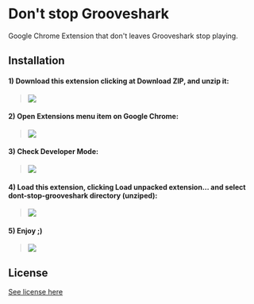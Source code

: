 # Don't stop Grooveshark

Google Chrome Extension that don't leaves Grooveshark stop playing.

## Installation

#### 1) Download this extension clicking at **Download ZIP**, and unzip it:
> ![](https://raw.githubusercontent.com/fdaciuk/dont-stop-grooveshark/master/install-images/01-download.png)


#### 2) Open **Extensions** menu item on Google Chrome:
> ![](https://raw.githubusercontent.com/fdaciuk/dont-stop-grooveshark/master/install-images/02-extensions.png)


#### 3) Check **Developer Mode**:
> ![](https://raw.githubusercontent.com/fdaciuk/dont-stop-grooveshark/master/install-images/03-developer-mode.png)


#### 4) Load this extension, clicking **Load unpacked extension...** and select **dont-stop-grooveshark** directory (unziped):
> ![](https://raw.githubusercontent.com/fdaciuk/dont-stop-grooveshark/master/install-images/04-load-extension.png)


#### 5) Enjoy ;)
> ![](https://raw.githubusercontent.com/fdaciuk/dont-stop-grooveshark/master/install-images/05-enjoy.png)


## License
[See license here](https://github.com/fdaciuk/dont-stop-grooveshark/blob/master/LICENSE.md)